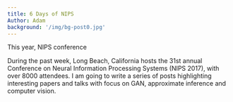 ```yaml
---
title: 6 Days of NIPS	 
Author: Adam
background: '/img/bg-post0.jpg'
---
```


This year, NIPS conference 

During the past week, Long Beach, California hosts the 31st annual Conference on Neural Information Processing Systems (NIPS 2017), with over 8000 attendees. I am going to write a series of posts highlighting interesting papers and talks with focus on GAN, approximate inference and computer vision.   






